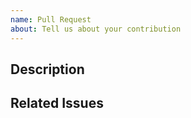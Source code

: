 ```yaml
---
name: Pull Request
about: Tell us about your contribution
---
```


<!-- Thanks for contributing to Cross-cluster Connectivity! -->

<!--
Before submitting a pull request, make sure you read about our Contribution
Workflow here: https://github.com/vmware-tanzu/cross-cluster-connectivity/blob/main/CONTRIBUTING.md#contributor-workflow
-->

## Description
<!-- A clear and concise description of what the PR is adding or changing. -->

## Related Issues

<!--
All PR's should have a `Fixes #NNN` or `Updates #NNN` line in the pull request
description. Cross-cluster Connectivity operates according to the talk, then
code rule.  If you plan to submit a pull request for anything more than a typo
or obvious bug fix, first you should raise an issue to discuss your proposal,
before submitting any code.
-->
